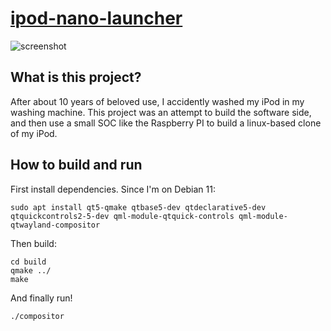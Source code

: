 # [ipod-nano-launcher](https://github.com/mathletema/ipod-nano-launcher)

![screenshot](recording.gif)

## What is this project?

After about 10 years of beloved use, I accidently washed my iPod in my washing machine. This project was an attempt to build the software side, and then use a small SOC like the Raspberry PI to build a linux-based clone of my iPod.

## How to build and run

First install dependencies. Since I'm on Debian 11:

```
sudo apt install qt5-qmake qtbase5-dev qtdeclarative5-dev qtquickcontrols2-5-dev qml-module-qtquick-controls qml-module-qtwayland-compositor
```

Then build:

```
cd build
qmake ../
make
```

And finally run!

```
./compositor
```
